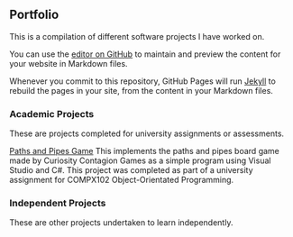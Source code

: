 ## Portfolio

This is a compilation of different software projects I have worked on.

You can use the [editor on GitHub](https://github.com/ttmmayo/ttmmayo.github.io/edit/main/index.md) to maintain and preview the content for your website in Markdown files.

Whenever you commit to this repository, GitHub Pages will run [Jekyll](https://jekyllrb.com/) to rebuild the pages in your site, from the content in your Markdown files.

### Academic Projects

These are projects completed for university assignments or assessments.

[Paths and Pipes Game](https://github.com/ttmmayo/pathsandpipes)
This implements the paths and pipes board game made by Curiosity Contagion Games as a simple program using Visual Studio and C#. This project was completed as part of a university assignment for COMPX102 Object-Orientated Programming.


### Independent Projects

These are other projects undertaken to learn independently.
